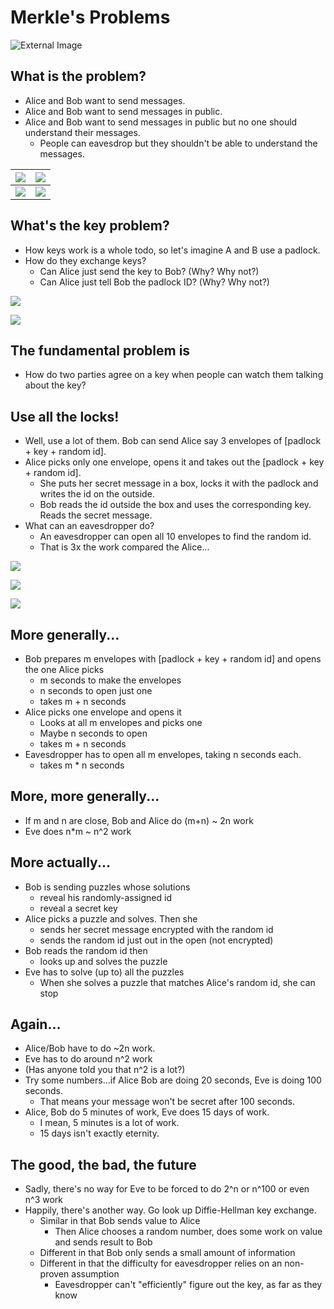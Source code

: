 # Merkle's Problems
![External Image](https://cit59x.com/images/blog/2021-winter-hackathon-blog-post.jpg)

<!--Note: Thanks Jérérmie, Vanessa, Becky, Logan for organizing the student group.  Lanjun (Alex) Qi, Jintong Wu, David Binstock, Philipp Gaissert, and Dana Yang for organizing hackathon. the hackathoners -->



## What is the problem?
- Alice and Bob want to send messages.<!-- .element: class="fragment" -->
- Alice and Bob want to send messages in public.<!-- .element: class="fragment" -->
- Alice and Bob want to send messages in public but no one should understand their messages.<!-- .element: class="fragment" -->
  - People can eavesdrop but they shouldn't be able to understand the messages.<!-- .element: class="fragment" -->

<!--Note: this isn't from 551. it's of historical value and captures some of the ideas.  -->




![](./ab1.png )<!-- .element: class="fragment" height="30%" -->  |  ![](./ab2.png)<!-- .element: class="fragment" height="30%"-->
:-------------------------:|:-------------------------:
![](./ab3.png)<!-- .element: class="fragment" height="30%"-->  |  ![](./ab4.png)<!-- .element: class="fragment" height="30%" -->
<!--Note: The green people who are eavesdropping are called...Eve. So that's A, B conversation, you can...eve.  -->


## What's the key problem?

- How keys work is a whole todo, so let's imagine A and B use a padlock.<!-- .element: class="fragment" -->
- How do they exchange keys?<!-- .element: class="fragment" -->
  - Can Alice just send the key to Bob? (Why? Why not?)<!-- .element: class="fragment" -->
  - Can Alice just tell Bob the padlock ID? (Why? Why not?)<!-- .element: class="fragment" -->



![](./onelock.png)



![](./manylocks.png)



## The fundamental problem is
  - How do two parties agree on a key when people can watch them talking about the key?<!-- .element: class="fragment" -->



## Use all the locks!


- Well, use a lot of them. Bob can send Alice say 3 envelopes of [padlock + key + random id].<!-- .element: class="fragment" -->
- Alice picks only one envelope, opens it and takes out the [padlock + key + random id].<!-- .element: class="fragment" -->
  - She puts her secret message in a box, locks it with the padlock and writes the id on the outside.<!-- .element: class="fragment" -->
  - Bob reads the id outside the box and uses the corresponding key. Reads the secret message.<!-- .element: class="fragment" -->
- What can an eavesdropper do?<!-- .element: class="fragment" -->
  - An eavesdropper can open all 10 envelopes to find the random id.<!-- .element: class="fragment" -->
  - That is 3x the work compared the Alice...<!-- .element: class="fragment" -->
<!--Note:   The envelope is just something anyone can open. Bob has a list of all the keys and their associated random ids. -->



![](./sendlocks.png)



![](./selectlock.png)



![](./sendsecret.png)


## More generally...



- Bob prepares m envelopes with [padlock + key + random id] and opens the one Alice picks<!-- .element: class="fragment" -->
  - m seconds to make the envelopes<!-- .element: class="fragment" -->
  - n seconds to open just one<!-- .element: class="fragment" -->
  - takes m + n seconds<!-- .element: class="fragment" -->
- Alice picks one envelope and opens it<!-- .element: class="fragment" -->
  - Looks at all m envelopes and picks one<!-- .element: class="fragment" -->
  - Maybe n seconds to open<!-- .element: class="fragment" -->
  - takes m + n seconds<!-- .element: class="fragment" -->
- Eavesdropper has to open all m envelopes, taking n seconds each.<!-- .element: class="fragment" -->
  - takes m * n seconds<!-- .element: class="fragment" -->



## More, more generally...
  - If m and n are close, Bob and Alice do  (m+n) ~ 2n work<!-- .element: class="fragment" -->
  - Eve does n*m ~ n^2 work<!-- .element: class="fragment" -->



## More actually...


- Bob is sending puzzles whose solutions<!-- .element: class="fragment" -->
  - reveal his randomly-assigned id<!-- .element: class="fragment" -->
  - reveal a secret key<!-- .element: class="fragment" -->
- Alice picks a puzzle and solves. Then she<!-- .element: class="fragment" -->
  - sends her secret message encrypted with the random id<!-- .element: class="fragment" -->
  - sends the random id just out in the open (not encrypted)<!-- .element: class="fragment" -->
- Bob reads the random id then<!-- .element: class="fragment" -->
  - looks up and solves the puzzle<!-- .element: class="fragment" -->
- Eve has to solve (up to) all the puzzles<!-- .element: class="fragment" -->
  - When she solves a puzzle that matches Alice's random id, she can stop<!-- .element: class="fragment" -->



## Again...
  - Alice/Bob have to do ~2n work.<!-- .element: class="fragment" -->
  - Eve has to do around n^2 work<!-- .element: class="fragment" -->
  - (Has anyone told you that n^2 is a lot?)<!-- .element: class="fragment" -->
  - Try some numbers...if Alice Bob are doing 20 seconds, Eve is doing 100 seconds.<!-- .element: class="fragment" -->
    - That means your message won't be secret after 100 seconds.<!-- .element: class="fragment" -->
  - Alice, Bob do 5 minutes of work, Eve does 15 days of work.<!-- .element: class="fragment" -->
    - I mean, 5 minutes is a lot of work.<!-- .element: class="fragment" -->
    - 15 days isn't exactly eternity.<!-- .element: class="fragment" -->



## The good, the bad, the future<!-- .element: class="r-fit-text" -->


- Sadly, there's no way for Eve to be forced to do 2^n or n^100 or even n^3 work<!-- .element: class="fragment" -->
- Happily, there's another way. Go look up Diffie-Hellman key exchange.<!-- .element: class="fragment" -->
  - Similar in that Bob sends value to Alice<!-- .element: class="fragment" -->
    - Then Alice chooses a random number, does some work on value and sends result to Bob<!-- .element: class="fragment" -->
  - Different in that Bob only sends a small amount of information<!-- .element: class="fragment" -->
  - Different in that the difficulty for eavesdropper relies on an non-proven assumption<!-- .element: class="fragment" -->
    - Eavesdropper can't "efficiently" figure out the key, as far as they know<!-- .element: class="fragment" -->
